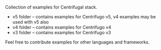 Collection of examples for Centrifugal stack.

* v5 folder – contains examples for Centrifugo v5, v4 examples may be used with v5 also
* v4 folder – contains examples for Centrifugo v4
* v3 folder – contains examples for Centrifugo v3

Feel free to contribute examples for other languages and frameworks.
